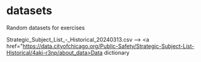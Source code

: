 # datasets
Random datasets for exercises

Strategic_Subject_List_-_Historical_20240313.csv --> <a href="https://data.cityofchicago.org/Public-Safety/Strategic-Subject-List-Historical/4aki-r3np/about_data>Data dictionary</a>